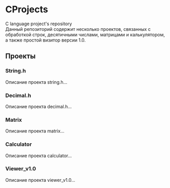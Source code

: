 # CProjects
C language project's repository 
\
Данный репозиторий содержит несколько проектов, связанных с обработкой строк, десятичными числами, матрицами и калькулятором, а также простой визитор версии 1.0.

## Проекты

### String.h

Описание проекта string.h...

### Decimal.h

Описание проекта decimal.h...

### Matrix

Описание проекта matrix...

### Calculator

Описание проекта calculator...

### Viewer_v1.0

Описание проекта viewer_v1.0...
